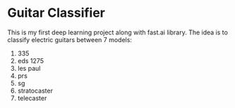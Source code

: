 # Guitar Classifier
This is my first deep learning project along with fast.ai library. The idea is to classify electric guitars between 7 models:
1. 335
2. eds 1275
3. les paul
4. prs
5. sg
6. stratocaster
7. telecaster